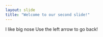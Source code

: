 ```yaml
---
layout: slide
title: "Welcome to our second slide!"
---
```

I like big nose
Use the left arrow to go back!
